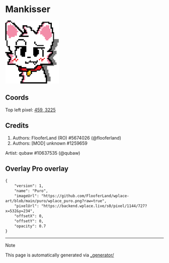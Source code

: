 # Mankisser

<img src="././mankisser.png" height="200px" style="image-rendering: pixelated;" />

## Coords

Top left pixel: [459, 3225](https://wplace.live/?lat=46.167597376524945&lng=21.174521153027314&zoom=15.735728330724765)

## Credits

1. Authors: FlooferLand (RO) #5674026 (@flooferland)
2. Authors: [MOD] unknown #1259659

Artist: qubaw #10637535 (@qubaw)

## Overlay Pro overlay

```
{
    "version": 1,
    "name": "Puro",
    "imageUrl": "https://github.com/FlooferLand/wplace-art/blob/main/puro/wplace_puro.png?raw=true",
    "pixelUrl": "https://backend.wplace.live/s0/pixel/1144/727?x=532&y=234",
    "offsetX": 0,
    "offsetY": 0,
    "opacity": 0.7
}
```

---

> [!NOTE]
> This page is automatically generated via [_generator/](../_generator)